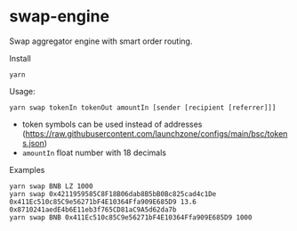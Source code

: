 # swap-engine
Swap aggregator engine with smart order routing.

Install
```
yarn
```

Usage:
```
yarn swap tokenIn tokenOut amountIn [sender [recipient [referrer]]]
```

+ token symbols can be used instead of addresses (https://raw.githubusercontent.com/launchzone/configs/main/bsc/tokens.json)
+ `amountIn` float number with 18 decimals

Examples
```
yarn swap BNB LZ 1000
yarn swap 0x4211959585C8F18B06dab8B5bB0Bc825cad4c1De 0x411Ec510c85C9e56271bF4E10364Ffa909E685D9 13.6 0x8710241aedE4b6E11eb3f765CD81aC9A5d62da7b
yarn swap BNB 0x411Ec510c85C9e56271bF4E10364Ffa909E685D9 1000
```
